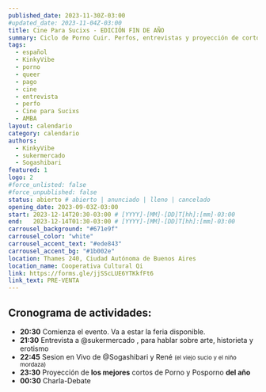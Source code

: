```yaml
---
published_date: 2023-11-30Z-03:00
#updated_date: 2023-11-04Z-03:00
title: Cine Para Sucixs - EDICIÓN FIN DE AÑO
summary: Ciclo de Porno Cuir. Perfos, entrevistas y proyección de cortos p0rno queer-lgtb. Venite a ver cine sucio y mojarte con nosotres.
tags:
  - español
  - KinkyVibe
  - porno
  - queer
  - pago
  - cine
  - entrevista
  - perfo
  - Cine para Sucixs
  - AMBA
layout: calendario
category: calendario
authors:
  - KinkyVibe
  - sukermercado
  - Sogashibari
featured: 1
logo: 2
#force_unlisted: false
#force_unpublished: false
status: abierto # abierto | anunciado | lleno | cancelado
opening_date: 2023-09-03Z-03:00
start: 2023-12-14T20:30-03:00 # [YYYY]-[MM]-[DD]T[hh]:[mm]-03:00
end:   2023-12-14T01:30-03:00 # [YYYY]-[MM]-[DD]T[hh]:[mm]-03:00
carrousel_background: "#671e9f"
carrousel_color: "white"
carrousel_accent_text: "#ede843"
carrousel_accent_bg: "#1b002e"
location: Thames 240, Ciudad Autónoma de Buenos Aires
location_name: Cooperativa Cultural Qi
link: https://forms.gle/jjSScLUE6YTKkfFt6
link_text: PRE-VENTA
---
```


## Cronograma de actividades: ##
- **20:30** Comienza el evento. Va a estar la feria disponible.
- **21:30** Entrevista a @sukermercado , para hablar sobre arte, historieta y erotismo 
- **22:45** Sesion en Vivo de @Sogashibari y René <small>(el viejo sucio y el niño mordaza)</small>
- **23:30** Proyección de **los mejores** cortos de Porno y Posporno **del año** 
- **00:30** Charla-Debate

<style>
    a {
      color: #222;
      /* text-decoration: none; */
      text-decoration-color: var(--1);
    }
</style>
